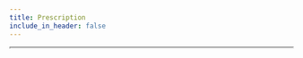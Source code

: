 ```yaml
---
title: Prescription
include_in_header: false
---
```

<script src="https://cdnjs.cloudflare.com/ajax/libs/pdf.js/2.16.105/pdf.min.js" integrity="sha512-tqaIiFJopq4lTBmFlWF0MNzzTpDsHyug8tJaaY0VkcH5AR2ANMJlcD+3fIL+RQ4JU3K6edt9OoySKfCCyKgkng==" crossorigin="anonymous" referrerpolicy="no-referrer">
</script>
<script>
    window.onload = function redirect() {
        var redirectUrl = 'https://asia-south1-aurora-clinic-app.cloudfunctions.net/prescription?';
        var queryString = window.location.href.split('?')[1];
        if(queryString != null && queryString != undefined) {
            redirectUrl = redirectUrl + queryString; 
            document.getElementById('pdfView').src = redirectUrl;
        } else {
            window.location = 'https://auroraclinic.app/';
        }
    }
</script>
<!-- <iframe id="pdfView" style="width: 100%; height: 100%; overflow: scroll; margin: 0; padding: 0; border: none;"/> -->
<iframe 
        title="Prescription" 
        src={`/pdfjs-2/web/viewer.html?file=${redirectUrl}`} 
        width=100% 
        height=00%
        ></iframe>
<!-- <embed id="pdfView" type="application/pdf" width="100%" height="100%"> -->
